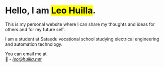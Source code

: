 # Hello, I am <mark>Leo Huilla</mark>.

This is my personal website where I can share my thoughts and ideas for others and for my future self.

I am a student at Sataedu vocational school studying electrical engineering and automation technology.

You can email me at    
📧 - <i>[leo@huilla.net](mailto:leo@huilla.net)</i>
